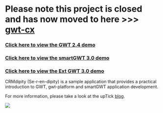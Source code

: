 # Please note this project is closed and has now moved to here >>> [gwt-cx](http://code.google.com/p/gwt-cx/) #



### [Click here to view the GWT 2.4 demo](http://gwt-cx.com/gwt-basic/Basic.html) ###

### [Click here to view the smartGWT 3.0 demo](http://gwt-cx.com/serendipity/Serendipity.html) ###

### [Click here to view the Ext GWT 3.0 demo](http://gwt-cx.com/extgwt-serendipity/Serendipity.html) ###

CRMdipity (Se-r-en-dipity) is a sample application that provides a practical introduction to GWT, gwt-platform and smartGWT application development.

For more information, please take a look at the upTick <a href='http://uptick.com.au/blog'>blog</a>.

<img src='http://uptick.com.au/sites/uptick.com.au/files/serendipity/serendipity_collage.png' />